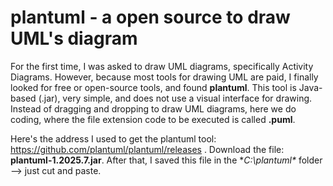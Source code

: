# plantuml - a open source to draw UML's diagram

For the first time, I was asked to draw UML diagrams, specifically Activity Diagrams. However, because most tools for drawing UML are paid, I finally looked for free or open-source tools, and found **plantuml**. This tool is Java-based (.jar), very simple, and does not use a visual interface for drawing. Instead of dragging and dropping to draw UML diagrams, here we do coding, where the file extension code to be executed is called **.puml**.

Here's the address I used to get the plantuml tool: https://github.com/plantuml/plantuml/releases . Download the file: **plantuml-1.2025.7.jar**. After that, I saved this file in the **C:\plantuml\** folder --> just cut and paste.

